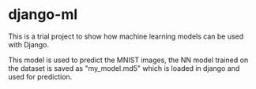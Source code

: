 # django-ml
This is a trial project to show how machine learning models can be used with Django.

This model is used to predict the MNIST images, the NN model trained on the dataset is saved as "my_model.md5" 
which is loaded in django and used for prediction.
